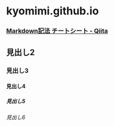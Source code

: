 # kyomimi.github.io
### [Markdown記法 チートシート - Qiita](https://qiita.com/Qiita/items/c686397e4a0f4f11683d "Markdown記法 チートシート - Qiita")
## 見出し2
### 見出し3
#### 見出し4
##### 見出し5
###### 見出し6

